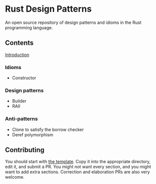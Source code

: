 # Rust Design Patterns

An open source repository of design patterns and idioms in the Rust programming
language.


## Contents

[Introduction](intro.md)

### Idioms

* Constructor

### Design patterns

* Builder
* RAII

### Anti-patterns

* Clone to satisfy the borrow checker
* Deref polymorphism


## Contributing

You should start with [the template](template.md). Copy it into the appropriate
directory, edit it, and submit a PR. You might not want every section, and you
might want to add extra sections. Correction and elaboration PRs are also very
welcome.
